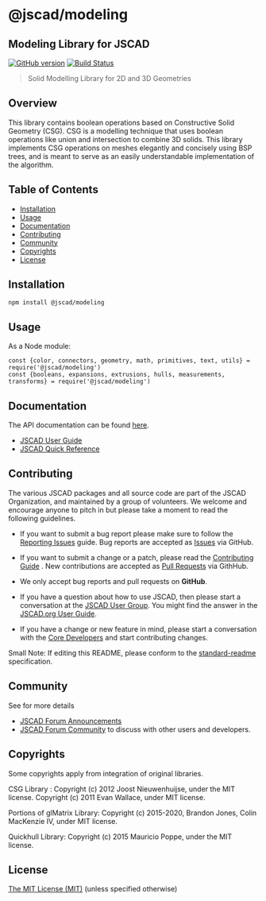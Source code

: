 # @jscad/modeling

## Modeling Library for JSCAD

[![GitHub version](https://badge.fury.io/gh/jscad%2Fmodeling.js.svg)](https://badge.fury.io/gh/jscad%2Fmodeling.js)
[![Build Status](https://travis-ci.org/jscad/modeling.js.svg)](https://travis-ci.org/jscad/modeling.js)

> Solid Modelling Library for 2D and 3D Geometries

## Overview

This library contains boolean operations based on Constructive Solid Geometry (CSG). CSG is a modelling technique that uses boolean operations like union and intersection to combine 3D solids. This library implements CSG operations on meshes elegantly and concisely using BSP trees, and is meant to serve as an easily understandable implementation of the algorithm.

## Table of Contents

- [Installation](#installation)
- [Usage](#usage)
- [Documentation](#documentation)
- [Contributing](#contributing)
- [Community](#community)
- [Copyrights](#copyrights)
- [License](#license)

## Installation

```
npm install @jscad/modeling
```

## Usage

As a Node module:

```
const {color, connectors, geometry, math, primitives, text, utils} = require('@jscad/modeling')
const {booleans, expansions, extrusions, hulls, measurements, transforms} = require('@jscad/modeling')
```

## Documentation

The API documentation can be found [here](./docs/api.md).

- [JSCAD User Guide](https://www.jscad.xyz/dokuwiki/doku.php)
- [JSCAD Quick Reference](https://www.jscad.xyz/dokuwiki/doku.php?id=jscad_quick_reference)

## Contributing

The various JSCAD packages and all source code are part of the JSCAD Organization, and maintained by a group of volunteers.
We welcome and encourage anyone to pitch in but please take a moment to read the following guidelines.

* If you want to submit a bug report please make sure to follow the [Reporting Issues](https://github.com/jscad/OpenJSCAD.org/wiki/Reporting-Issues) guide. Bug reports are accepted as [Issues](https://github.com/jscad/OpenJSCAD.org/issues/) via GitHub.

* If you want to submit a change or a patch, please read the [Contributing Guide](../../CONTRIBUTING.md) . New contributions are accepted as [Pull Requests](https://github.com/jscad/OpenJSCAD.org/pulls/) via GithHub.

* We only accept bug reports and pull requests on **GitHub**.

* If you have a question about how to use JSCAD, then please start a conversation at the [JSCAD User Group](https://jscad.xyz/forum). You might find the answer in the [JSCAD.org User Guide](https://www.jscad.xyz/dokuwiki/doku.php).

* If you have a change or new feature in mind, please start a conversation with the [Core Developers](https://jscad.xyz/forum) and start contributing changes.

Small Note: If editing this README, please conform to the [standard-readme](https://github.com/RichardLitt/standard-readme) specification.

## Community

See for more details
* [JSCAD Forum Announcements](https://jscad.xyz/forum/category/1/announcements)
* [JSCAD Forum Community](https://jscad.xyz/forum) to discuss with other users and developers.

## Copyrights

Some copyrights apply from integration of original libraries.

CSG Library : Copyright (c) 2012 Joost Nieuwenhuijse, under the MIT license. Copyright (c) 2011 Evan Wallace, under MIT license.

Portions of glMatrix Library: Copyright (c) 2015-2020, Brandon Jones, Colin MacKenzie IV, under MIT license.

Quickhull Library: Copyright (c) 2015 Mauricio Poppe, under the MIT license.

## License

[The MIT License (MIT)](https://github.com/jscad/csg.js/blob/master/LICENSE)
(unless specified otherwise)
